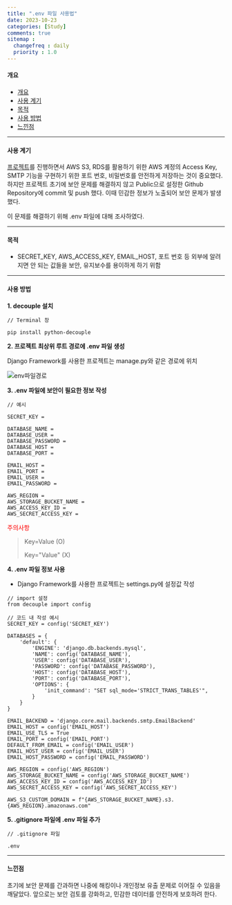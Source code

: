 ```yaml
---
title: ".env 파일 사용법"
date: 2023-10-23
categories: [Study]
comments: true
sitemap :
  changefreq : daily
  priority : 1.0
---
```


#### 개요

- [개요](#개요)
- [사용 계기](#사용-계기)
- [목적](#목적)
- [사용 방법](#사용-방법)
- [느낀점](#느낀점)

- - -

#### 사용 계기

[프로젝트](https://oblsoun.github.io/2023-10/project-vov)를 진행하면서 AWS S3, RDS를 활용하기 위한 AWS 계정의 Access Key, SMTP 기능을 구현하기 위한 포트 번호, 비밀번호를 안전하게 저장하는 것이 중요했다. 하지만 프로젝트 초기에 보안 문제를 해결하지 않고 Public으로 설정한 Github Repository에 commit 및 push 했다. 이때 민감한 정보가 노출되어 보안 문제가 발생했다.

이 문제를 해결하기 위해 .env 파일에 대해 조사하였다.

- - -

#### 목적

- SECRET_KEY, AWS_ACCESS_KEY, EMAIL_HOST, 포트 번호 등 외부에 알려지면 안 되는 값들을 보안, 유지보수를 용이하게 하기 위함

- - -

#### 사용 방법

**1. decouple 설치**

```
// Terminal 창

pip install python-decouple
```

**2. 프로젝트 최상위 루트 경로에 .env 파일 생성**

Django Framework를 사용한 프로젝트는 manage.py와 같은 경로에 위치

![env파일경로](https://ifh.cc/g/TVhaxQ.png)

**3. .env 파일에 보안이 필요한 정보 작성**

```
// 예시 

SECRET_KEY = 

DATABASE_NAME = 
DATABASE_USER = 
DATABASE_PASSWORD = 
DATABASE_HOST = 
DATABASE_PORT = 

EMAIL_HOST = 
EMAIL_PORT = 
EMAIL_USER = 
EMAIL_PASSWORD = 

AWS_REGION = 
AWS_STORAGE_BUCKET_NAME = 
AWS_ACCESS_KEY_ID = 
AWS_SECRET_ACCESS_KEY = 
```

<span style="color:red"> 주의사항 </span>

> Key=Value (O)
>
> Key="Value" (X)

**4. .env 파일 정보 사용**

- Django Framework를 사용한 프로젝트는 settings.py에 설정값 작성

```
// import 설정
from decouple import config

// 코드 내 작성 예시
SECRET_KEY = config('SECRET_KEY')

DATABASES = {
    'default': {
        'ENGINE': 'django.db.backends.mysql',
        'NAME': config('DATABASE_NAME'),
        'USER': config('DATABASE_USER'),
        'PASSWORD': config('DATABASE_PASSWORD'),
        'HOST': config('DATABASE_HOST'),
        'PORT': config('DATABASE_PORT'),
        'OPTIONS': {
            'init_command': "SET sql_mode='STRICT_TRANS_TABLES'",
        }
    }
}

EMAIL_BACKEND = 'django.core.mail.backends.smtp.EmailBackend'
EMAIL_HOST = config('EMAIL_HOST')
EMAIL_USE_TLS = True
EMAIL_PORT = config('EMAIL_PORT')
DEFAULT_FROM_EMAIL = config('EMAIL_USER')
EMAIL_HOST_USER = config('EMAIL_USER')
EMAIL_HOST_PASSWORD = config('EMAIL_PASSWORD')

AWS_REGION = config('AWS_REGION')
AWS_STORAGE_BUCKET_NAME = config('AWS_STORAGE_BUCKET_NAME')
AWS_ACCESS_KEY_ID = config('AWS_ACCESS_KEY_ID')
AWS_SECRET_ACCESS_KEY = config('AWS_SECRET_ACCESS_KEY')

AWS_S3_CUSTOM_DOMAIN = f"{AWS_STORAGE_BUCKET_NAME}.s3.{AWS_REGION}.amazonaws.com"

```

**5. .gitignore 파일에 .env 파일 추가**

```
// .gitignore 파일

.env
```

- - -

#### 느낀점

초기에 보안 문제를 간과하면 나중에 해킹이나 개인정보 유출 문제로 이어질 수 있음을 깨달았다. 앞으로는 보안 검토를 강화하고, 민감한 데이터를 안전하게 보호하려 한다.
